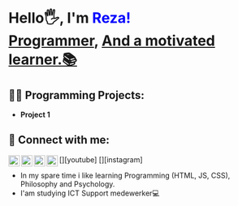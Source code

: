 <h1>Hello🖐, I'm <span style="color: blue">Reza!</span> <br/><a href="https://github.com/CodingLowkey">Programmer</a>, <a href="#">And a motivated learner.📚</a></h1>

<h2>👨‍💻 Programming Projects:</h2>

- <b>Project 1</b>

<h2> 🤳 Connect with me:</h2>

[<img align="left" alt="JoshMadakor | YouTube" width="22px" src="https://cdn.jsdelivr.net/npm/simple-icons@v3/icons/youtube.svg" />][youtube]
[<img align="left" alt="JoshMadakor | Twitter" width="22px" src="https://cdn.jsdelivr.net/npm/simple-icons@v3/icons/twitter.svg" />][twitter]
[<img align="left" alt="JoshMadakor | LinkedIn" width="22px" src="https://cdn.jsdelivr.net/npm/simple-icons@v3/icons/linkedin.svg" />][linkedin]
[<img align="left" alt="JoshMadakor | Instagram" width="22px" src="https://cdn.jsdelivr.net/npm/simple-icons@v3/icons/instagram.svg" />][instagram]

[twitter]: https://twitter.com/joshmadakor
[linkedin]: https://linkedin.com/in/joshmadakor

* In my spare time i like learning Programming (HTML, JS, CSS), Philosophy and Psychology.
* I'am studying ICT Support medewerker💻
